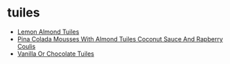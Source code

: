 # tuiles

 * [Lemon Almond Tuiles](../../index/l/lemon-almond-tuiles-242021.json)
 * [Pina Colada Mousses With Almond Tuiles Coconut Sauce And Rapberry Coulis](../../index/p/pina-colada-mousses-with-almond-tuiles-coconut-sauce-and-rapberry-coulis-101449.json)
 * [Vanilla Or Chocolate Tuiles](../../index/v/vanilla-or-chocolate-tuiles.json)
